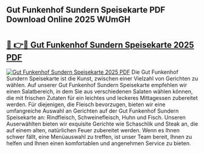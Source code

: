 ## Gut Funkenhof Sundern Speisekarte PDF Download Online 2025 WUmGH

# <h2><a href="http://gcdksow.nevu.top/?p=Gut+Funkenhof+Sundern+Speisekarte">🔗 👉🔴 Gut Funkenhof Sundern Speisekarte 2025 PDF</a></h2>

[![Gut Funkenhof Sundern Speisekarte 2025 PDF](https://i.imgur.com/dBaPXMq.png)](http://gcdksow.nevu.top/?p=Gut+Funkenhof+Sundern+Speisekarte)
Die Gut Funkenhof Sundern Speisekarte ist die Kunst, zwischen einer Vielzahl von Gerichten zu wählen. Auf unserer Gut Funkenhof Sundern Speisekarte empfehlen wir einen Salatbereich, in dem Sie aus verschiedenen Salaten wählen können, die mit frischen Zutaten für ein leichtes und leckeres Mittagessen zubereitet werden. Für diejenigen, die Fleisch bevorzugen, bieten wir eine umfangreiche Auswahl an Gerichten auf der Gut Funkenhof Sundern Speisekarte an: Rindfleisch, Schweinefleisch, Huhn und Fisch. Unseren Auserwählten bieten wir exquisite Gerichte wie Schaschlik und Steak an, die auf einem alten, natürlichen Feuer zubereitet werden. Wenn es Ihnen schwer fällt, eine Menüauswahl zu treffen, ist unser Team bereit, Ihnen zu helfen und Ihnen einen komfortablen und angenehmen Service zu bieten.
